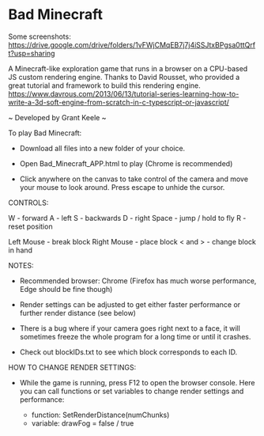 # Bad Minecraft


Some screenshots: https://drive.google.com/drive/folders/1vFWjCMqEB7j7j4iSSJtxBPgsa0ttQrft?usp=sharing


A Minecraft-like exploration game that runs in a browser on a CPU-based JS custom rendering engine.
Thanks to David Rousset, who provided a great tutorial and framework to build this rendering engine.
https://www.davrous.com/2013/06/13/tutorial-series-learning-how-to-write-a-3d-soft-engine-from-scratch-in-c-typescript-or-javascript/

~ Developed by Grant Keele ~

To play Bad Minecraft:

  - Download all files into a new folder of your choice.

  - Open Bad_Minecraft_APP.html to play (Chrome is recommended)
  
  - Click anywhere on the canvas to take control of the camera and move your mouse to look around.  Press escape to unhide the cursor.



CONTROLS:

  W - forward
  A - left
  S - backwards
  D - right
  Space - jump / hold to fly
  R - reset position

  Left Mouse - break block
  Right Mouse - place block
  < and > - change block in hand



NOTES:

  - Recommended browser:  Chrome   (Firefox has much worse performance, Edge should be fine though)

  - Render settings can be adjusted to get either faster performance or further render distance (see below)
  
  - There is a bug where if your camera goes right next to a face, it will sometimes freeze the whole program for a long time or until it crashes.

  - Check out blockIDs.txt to see which block corresponds to each ID. 



HOW TO CHANGE RENDER SETTINGS:

  - While the game is running, press F12 to open the browser console. Here you can call functions or set variables to change render settings and performance:

    * function:  SetRenderDistance(numChunks)
    * variable:  drawFog = false / true




